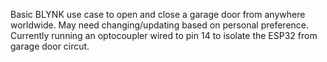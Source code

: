 Basic BLYNK use case to open and close a garage door from anywhere worldwide.
May need changing/updating based on personal preference.
Currently running an optocoupler wired to pin 14 to isolate the ESP32 from garage door circut.
